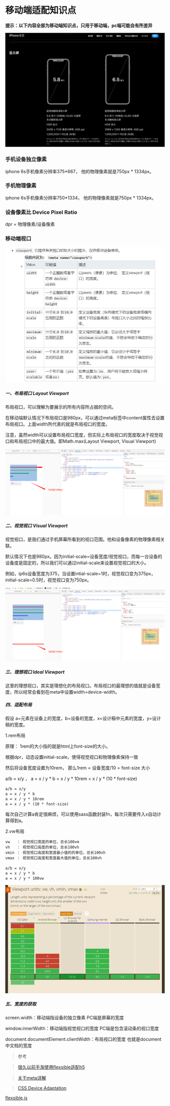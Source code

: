 # 移动端适配知识点

**提示：以下内容全部为移动端知识点，只用于移动端，pc端可能会有所差异**


![layout](https://github.com/wangx1229/viewport/blob/master/imgs/px.png)

### 手机设备独立像素

iphone 6s手机像素分辨率375*667， 他的物理像素就是750px * 1334px。

### 手机物理像素

iphone 6s手机像素分辨率750*1334， 他的物理像素就是750px * 1334px。

### 设备像素比 Device Pixel Ratio

dpr = 物理像素/设备像素

### 移动端视口

![viewport](https://github.com/wangx1229/viewport/blob/master/imgs/viewport.png)

<meta name="viewport" content="width=device-width,initial-scale=1"/>

##### 一、布局视口 Layout Viewport

布局视口，可以理解为要展示的所有内容所占据的空间。

在移动端默认情况下布局视口是980px，可以通过meta标签中content属性去设置布局视口。上面width所代表的就是布局视口的宽度。 

注意，虽然width可以设置布局视口宽度，但实际上布局视口的宽度取决于视觉视口和布局视口中的最大值。即Math.max(Layout Viewport, Visual Viewport)

![layout](https://github.com/wangx1229/viewport/blob/master/imgs/layout.png)

##### 二、视觉视口 Visual Viewport

视觉视口，是我们通过手机屏幕所看到的视口范围。他和设备像素的物理像素相关联。

默认情况下也是980px。因为initial-scale=设备宽度/视觉视口，而每一台设备的设备度是固定的，所以我们可以通过initial-scale来设置视觉视口的大小。

例如，ip6s设备宽度为375，当设置intial-scale=1时，视觉视口变为375px，initial-scale=0.5时，视觉视口变为750px。

![layout](https://github.com/wangx1229/viewport/blob/master/imgs/visual.png)

##### 三、理想视口 Ideal Viewport

这里的理想视口，其实是理想化的布局视口。布局视口的最理想的值就是设备宽度，所以经常会看到在meta中设置width=device-width。

##### 四、适配布局

假设 a=元素在设备上的宽度，b=设备的宽度，x=设计稿中元素的宽度，y=设计稿的宽度。

1.rem布局

原理： 1rem的大小指的就是html上font-size的大小。

根据dpr，动态设置initial-scale，使得视觉视口和物理像素保持一致

然后将设备宽度设置为10rem， 那么1rem = 设备宽度/10 = font-size 大小

a/b = x/y ， a = x / y * b = x / y * 10rem = x / y * (10 * font-size) 


    a/b = x/y
    a = x / y * b
    a = x / y * 10rem
    a = x / y * (10 * font-size)


每次自己计算a肯定很麻烦，可以使用sass函数封装fn，每次只需要传入x自动计算得到a。

2.vw布局

    vw   ： 视觉视口宽度的单位，总长100vm
    vh   ： 视觉视口高度的单位，总长100vh
    vmin ： 视觉视口高度和宽度最小值的的单位，总长100vh
    vmax ： 视觉视口高度和宽度最大值的单位，总长100vh
  
    a/b = x/y
    a = x / y * b
    a = x / y * 100vw

![vw支持度(can i use)](https://github.com/wangx1229/viewport/blob/master/imgs/vw.png)

##### 五、宽度的获取

screen.width：移动端指设备的独立像素 PC端是屏幕的宽度

window.innerWidth：移动端指视觉视口的宽度 PC端是包含滚动条的视口宽度

document.documentElement.clientWidth：布局视口的宽度 也就是document中文档的宽度

> 参考

> [很久以前手淘使用flexsible适配h5](https://github.com/amfe/article/issues/17)

> [关于meta详解](https://developer.mozilla.org/zh-CN/docs/Web/HTML/Element/meta)

> [CSS Device Adaptation](https://drafts.csswg.org/css-device-adapt/#viewport-desc)

[flexsible.js](https://github.com/amfe/lib-flexible/blob/2.0/index.js)

